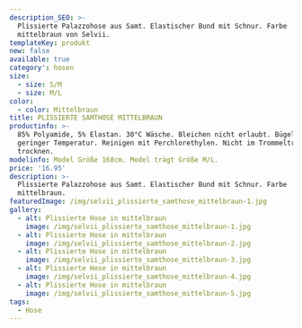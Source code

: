 ```yaml
---
description_SEO: >-
  Plissierte Palazzohose aus Samt. Elastischer Bund mit Schnur. Farbe
  mittelbraun von Selvii.
templateKey: produkt
new: false
available: true
category': hosen
size:
  - size: S/M
  - size: M/L
color:
  - color: Mittelbraun
title: PLISSIERTE SAMTHOSE MITTELBRAUN
productinfo: >-
  85% Polyamide, 5% Elastan. 30°C Wäsche. Bleichen nicht erlaubt. Bügeln mit
  geringer Temperatur. Reinigen mit Perchlorethylen. Nicht im Trommeltrockner
  trocknen.
modelinfo: Model Größe 168cm. Model trägt Größe M/L.
price: '16.95'
description: >-
  Plissierte Palazzohose aus Samt. Elastischer Bund mit Schnur. Farbe
  mittelbraun.
featuredImage: /img/selvii_plissierte_samthose_mittelbraun-1.jpg
gallery:
  - alt: Plissierte Hose in mittelbraun
    image: /img/selvii_plissierte_samthose_mittelbraun-1.jpg
  - alt: Plissierte Hose in mittelbraun
    image: /img/selvii_plissierte_samthose_mittelbraun-2.jpg
  - alt: Plissierte Hose in mittelbraun
    image: /img/selvii_plissierte_samthose_mittelbraun-3.jpg
  - alt: Plissierte Hose in mittelbraun
    image: /img/selvii_plissierte_samthose_mittelbraun-4.jpg
  - alt: Plissierte Hose in mittelbraun
    image: /img/selvii_plissierte_samthose_mittelbraun-5.jpg
tags:
  - Hose
---
```


